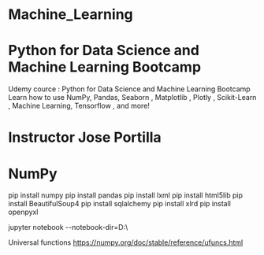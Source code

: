 # Machine_Learning
# Python for Data Science and Machine Learning Bootcamp

Udemy cource : Python for Data Science and Machine Learning Bootcamp Learn how to use NumPy, Pandas, Seaborn , Matplotlib , Plotly , Scikit-Learn , Machine Learning, Tensorflow , and more!

# Instructor Jose Portilla


# NumPy
pip install numpy
pip install pandas
pip install lxml
pip install html5lib
pip install BeautifulSoup4
pip install sqlalchemy
pip install xlrd
pip install openpyxl

jupyter notebook --notebook-dir=D:\


Universal functions 
https://numpy.org/doc/stable/reference/ufuncs.html


